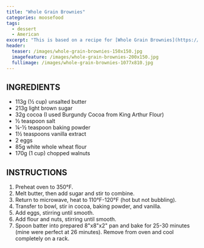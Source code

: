```yaml
---
title: "Whole Grain Brownies"
categories: moosefood
tags: 
  - dessert
  - American
excerpt: "This is based on a recipe for [Whole Grain Brownies](https://www.kingarthurflour.com/recipes/whole-grain-brownies-recipe) from King Arthur Flour. I halved the recipe and omitted espresso powder. I bake them in an 8"x8"x2" pan lined with Reynolds pan lining paper."
header:
  teaser: /images/whole-grain-brownies-150x150.jpg
  imagefeature: /images/whole-grain-brownies-200x150.jpg
  fullimage: /images/whole-grain-brownies-1077x810.jpg
---
```


## INGREDIENTS
* 113g (½ cup) unsalted butter
* 213g light brown sugar
* 32g cocoa (I used Burgundy Cocoa from King Arthur Flour)
* ½ teaspoon salt
* ¼-½ teaspoon baking powder
* 1½ teaspoons vanilla extract
* 2 eggs
* 85g white whole wheat flour
* 170g (1 cup) chopped walnuts

## INSTRUCTIONS
1. Preheat oven to 350°F.
2. Melt butter, then add sugar and stir to combine.
3. Return to microwave, heat to 110°F-120°F (hot but not bubbling).
4. Transfer to bowl, stir in cocoa, baking powder, and vanilla.
5. Add eggs, stirring until smooth.
6. Add flour and nuts, stirring until smooth.
7. Spoon batter into prepared 8"x8"x2" pan and bake for 25-30 minutes (mine were perfect at 26 minutes). Remove from oven and cool completely on a rack.